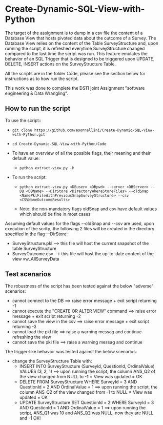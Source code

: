 # Create-Dynamic-SQL-View-with-Python

The target of the assignment is to dump in a csv file the content of a Database View that hosts pivoted data about the outcome of a Survey.
The Database View relies on the content of the Table SurveyStructure and, upon running the script, it is refreshed everytime SurveyStructure changed compared to the last time the script was run. This feature emulates the behavior of an SQL Trigger that is designed to be triggered upon UPDATE, DELETE, INSERT  actions on the SurveyStructure Table.

All the scripts are in the folder Code, please see the section below for instructions as to how run the script.

This work was done to complete the DSTI joint Assignment "software engineering & Data Wrangling".


## How to run the script
To use the script::

- ``` git clone https://github.com/asonnellini/Create-Dynamic-SQL-View-with-Python.git ```
- ``` cd Create-Dynamic-SQL-View-with-Python/Code ```
- To have an overview of all the possible flags, their meaning and their default value:
	- ``` python extract-view.py -h ```

- To run the script:
	- ``` python extract-view.py <DBuser> <DBpwd> --server <DBServer> --DB <DBName> --DirStore <DirectoryWhereStoreFiles> --oldSnap <NamePklFileWithPreviousSnapSurveyStructure> --csv <CSVNameOutcomeResults> ```

	- Note: the non-mandatory flags oldSnap and csv have default values which should be fine in most cases

Assuming default values for the flags --oldSnap and --csv are used, upon execution of the scritp, the following 2 files will be created in the directory specified in the flag --DirStore:
- SurveyStructure.pkl  --> this file will host the current snapshot of the table SurveyStructure
- SurveyOutcome.csv --> this file will host the up-to-date content of the view vw_AllSurveyData


 ## Test scenarios
 
 The robustness of the script has been tested against the below "adverse" scenarios:
 
- cannot connect to the DB ==> raise error message + exit script returning -1
- cannot execute the "CREATE OR ALTER VIEW" command ==> raise error message + exit script returning -2
- cannot save the view in the csv ==> raise error message + exit script returning -3
- cannot load the pkl file ==> raise a warning messag and continue refreshing the view
- cannot save the pkl file ==> raise a warning messag and continue 
 
 The trigger-like behavior was tested against the below scenarios:

- change the SurveyStructure Table with:
	- INSERT INTO SurveyStructure (SurveyId, QuestionId, OrdinalValue) VALUES	(3, 2, 1) ==> upon running the script, the column ANS_Q2 of the view changed from NULL to -1 = View was updated = OK
	- DELETE FROM SurveyStructure WHERE SurveyId = 3 AND QuestionId = 2 AND OrdinalValue = 1 ==> upon running the script, the column ANS_Q2 of the view changed from -1 to NULL = View was updated = OK
	- UPDATE SurveyStructure SET QuestionId = 2 WHERE SurveyId = 3 AND QuestionId = 1 AND OrdinalValue = 1 ==> upon running the script, ANS_Q1 was 10 and ANS_Q2 was NULL, now they are NULL and -1 OK!